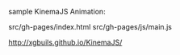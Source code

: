 sample KinemaJS Animation:

src/gh-pages/index.html
src/gh-pages/js/main.js

http://xgbuils.github.io/KinemaJS/